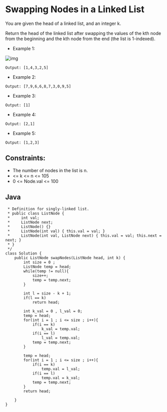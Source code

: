 # Swapping Nodes in a Linked List

You are given the head of a linked list, and an integer k.

Return the head of the linked list after swapping the values of the kth node from the beginning and the kth node from the end (the list is 1-indexed).

* Example 1:

![img](https://assets.leetcode.com/uploads/2020/09/21/linked1.jpg)

~~~Input: head = [1,2,3,4,5], k = 2
Output: [1,4,3,2,5]
~~~

* Example 2:

~~~Input: head = [7,9,6,6,7,8,3,0,9,5], k = 5
Output: [7,9,6,6,8,7,3,0,9,5]
~~~

* Example 3:

~~~Input: head = [1], k = 1
Output: [1]
~~~

* Example 4:

~~~Input: head = [1,2], k = 1
Output: [2,1]
~~~

* Example 5:

~~~Input: head = [1,2,3], k = 2
Output: [1,2,3]
~~~

## Constraints:

* The number of nodes in the list is n.
* <= k <= n <= 105
* 0 <= Node.val <= 100

## Java

~~~/**
 * Definition for singly-linked list.
 * public class ListNode {
 *     int val;
 *     ListNode next;
 *     ListNode() {}
 *     ListNode(int val) { this.val = val; }
 *     ListNode(int val, ListNode next) { this.val = val; this.next = next; }
 * }
 */
class Solution {
    public ListNode swapNodes(ListNode head, int k) {
        int size = 0 ;
        ListNode temp = head;
        while(temp != null){
            size++;
            temp = temp.next;
        }
        
        int l = size - k + 1;
        if(l == k)
            return head;

        int k_val = 0 , l_val = 0;
        temp = head;
        for(int i = 1 ; i <= size ; i++){
            if(i == k)
                k_val = temp.val;
            if(i == l)
                l_val = temp.val;
            temp = temp.next;
        }

        temp = head;
        for(int i = 1 ; i <= size ; i++){
            if(i == k)
                temp.val = l_val;
            if(i == l)
                temp.val = k_val;
            temp = temp.next;
        }
        return head;
        
    }
}
~~~
